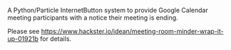 A Python/Particle InternetButton system to provide Google Calendar meeting participants with a notice their meeting is ending.  

Please see https://www.hackster.io/idean/meeting-room-minder-wrap-it-up-01921b for details.
